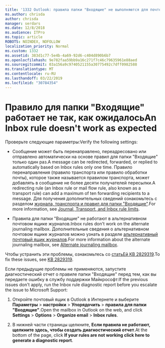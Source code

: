 ```yaml
---
title: '1332 Outlook: правила папки "Входящие" не выполняются для почтового ящика.'
ms.author: chrisda
author: chrisda
manager: serdars
ms.date: 12/8/2018
ms.audience: ITPro
ms.topic: article
ROBOTS: NOINDEX, NOFOLLOW
localization_priority: Normal
ms.custom: 1332
ms.assetid: 383d1c77-5e4b-4a69-92d6-c404d890b6b7
ms.openlocfilehash: 9e782faa59bb9a16c271f7c46c79635961e88aed
ms.sourcegitcommit: 03a156a9c9740521155a30775492c7dff0982588
ms.translationtype: MT
ms.contentlocale: ru-RU
ms.lasthandoff: 03/22/2019
ms.locfileid: "30784354"
---
```

# <a name="an-inbox-rule-doesnt-work-as-expected"></a><span data-ttu-id="1bbea-102">Правило для папки "Входящие" работает не так, как ожидалось</span><span class="sxs-lookup"><span data-stu-id="1bbea-102">An Inbox rule doesn't work as expected</span></span>

<span data-ttu-id="1bbea-103">Проверьте следующие параметры:</span><span class="sxs-lookup"><span data-stu-id="1bbea-103">Verify the following settings:</span></span>
  
- <span data-ttu-id="1bbea-104">Сообщение может быть перенаправлено, переадресовано или отправлено автоматически на основе правил для папки "Входящие" только один раз.</span><span class="sxs-lookup"><span data-stu-id="1bbea-104">A message can be redirected, forwarded, or replied to automatically based on Inbox rules only one time.</span></span> <span data-ttu-id="1bbea-105">Правило перенаправления (правило транспорта или правило обработки почты), которое также называется правилом транспорта, может добавлять в сообщение не более десяти получателей пересылки.</span><span class="sxs-lookup"><span data-stu-id="1bbea-105">A redirecting rule (an Inbox rule or mail flow rule, also known as a transport rule) can add a maximum of ten forwarding recipients to a message.</span></span> <span data-ttu-id="1bbea-106">Для получения дополнительных сведений ознакомьтесь с разделом [журнала, транспорта и правил для папки "Входящие"](https://docs.microsoft.com/office365/servicedescriptions/exchange-online-service-description/exchange-online-limits).</span><span class="sxs-lookup"><span data-stu-id="1bbea-106">For more information, see [Journal, Transport, and Inbox rule limits](https://docs.microsoft.com/office365/servicedescriptions/exchange-online-service-description/exchange-online-limits).</span></span>
    
- <span data-ttu-id="1bbea-107">Правила для папки "Входящие" не работают в альтернативном почтовом ящике журналов.</span><span class="sxs-lookup"><span data-stu-id="1bbea-107">Inbox rules don't work on the alternate journaling mailbox.</span></span> <span data-ttu-id="1bbea-108">Дополнительные сведения о альтернативном почтовом ящике журналов можно узнать в разделе [альтернативный почтовый ящик журналов](https://docs.microsoft.com/Exchange/security-and-compliance/journaling/journaling#alternate-journaling-mailbox).</span><span class="sxs-lookup"><span data-stu-id="1bbea-108">For more information about the alternate journaling mailbox, see [Alternate journaling mailbox](https://docs.microsoft.com/Exchange/security-and-compliance/journaling/journaling#alternate-journaling-mailbox).</span></span>
    
<span data-ttu-id="1bbea-109">Чтобы устранить эти проблемы, ознакомьтесь со [статьЕй KB 2829319](https://support.microsoft.com/kb/2829319).</span><span class="sxs-lookup"><span data-stu-id="1bbea-109">To fix these issues, see [KB 2829319](https://support.microsoft.com/kb/2829319).</span></span>
  
<span data-ttu-id="1bbea-110">Если предыдущие проблемы не применяются, запустите диагностический отчет о правиле папки "Входящие" перед тем, как вы передаете ошибку в службу поддержки Майкрософт:</span><span class="sxs-lookup"><span data-stu-id="1bbea-110">If the previous issues don't apply, run the Inbox rule diagnostic report before you escalate the issue to Microsoft Support:</span></span>
  
1. <span data-ttu-id="1bbea-111">Откройте почтовый ящик в Outlook в Интернете и выберите **Параметры** \> **настройки** \> **Упорядочить** \> **правила для папки "Входящие"**.</span><span class="sxs-lookup"><span data-stu-id="1bbea-111">Open the mailbox in Outlook on the web, and click **Settings** \> **Options** \> **Organize email** \> **Inbox rules**.</span></span>
    
2. <span data-ttu-id="1bbea-112">В нижней части страницы щелкните, **Если правила не работают, щелкните здесь, чтобы создать диагностический отчет**.</span><span class="sxs-lookup"><span data-stu-id="1bbea-112">At the bottom of the page, click **If your rules are not working click here to generate a diagnostic report**.</span></span>
    

